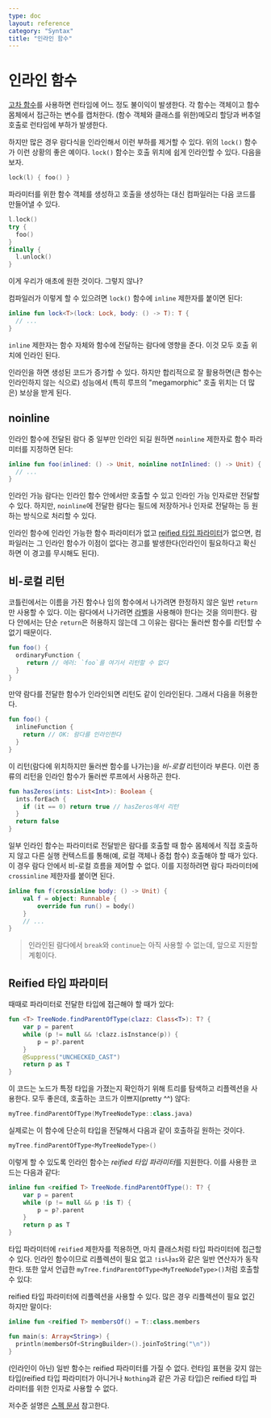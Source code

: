 ```yaml
---
type: doc
layout: reference
category: "Syntax"
title: "인라인 함수"
---
```


# 인라인 함수

[고차 함수](lambdas.html)를 사용하면 런타임에 어느 정도 불이익이 발생한다. 각 함수는 객체이고 함수 몸체에서 접근하는 변수를 캡처한다.
(함수 객체와 클래스를 위한)메모리 할당과 버추얼 호출로 런타임에 부하가 발생한다.

하지만 많은 경우 람다식을 인라인해서 이런 부하를 제거할 수 있다.
위의 `lock()` 함수가 이런 상황의 좋은 예이다. `lock()` 함수는 호출 위치에 쉽게 인라인할 수 있다.
다음을 보자.

``` kotlin
lock(l) { foo() }
```

파라미터를 위한 함수 객체를 생성하고 호출을 생성하는 대신 컴파일러는 다음 코드를 만들어낼 수 있다.

``` kotlin
l.lock()
try {
  foo()
}
finally {
  l.unlock()
}
```

이게 우리가 애초에 원한 것이다. 그렇지 않나?

컴파일러가 이렇게 할 수 있으려면 `lock()` 함수에 `inline` 제한자를 붙이면 된다:


``` kotlin
inline fun lock<T>(lock: Lock, body: () -> T): T {
  // ...
}
```

`inline` 제한자는 함수 자체와 함수에 전달하는 람다에 영향을 준다. 이것 모두 호출 위치에 인라인 된다.

인라인을 하면 생성된 코드가 증가할 수 있다. 하지만 합리적으로 잘 활용하면(큰 함수는 인라인하지 않는 식으로) 성능에서 (특히 루프의 "megamorphic" 호출 위치는 더 많은) 보상을 받게 된다.

## noinline

인라인 함수에 전달된 람다 중 일부만 인라인 되길 원하면 `noinline` 제한자로 함수 파라미터를 지정하면 된다:

``` kotlin
inline fun foo(inlined: () -> Unit, noinline notInlined: () -> Unit) {
  // ...
}
```

인라인 가능 람다는 인라인 함수 안에서만 호출할 수 있고 인라인 가능 인자로만 전달할 수 있다.
하지만, `noinline`에 전달한 람다는 필드에 저장하거나 인자로 전달하는 등 원하는 방식으로 처리할 수 있다.

인라인 함수에 인라인 가능한 함수 파라미터가 없고 [reified 타입 파라미터](#reified-type-parameters)가 없으면,
컴파일러는 그 인라인 함수가 이점이 없다는 경고를 발생한다(인라인이 필요하다고 확신하면 이 경고를 무시해도 된다).

## 비-로컬 리턴

코틀린에서는 이름을 가진 함수나 임의 함수에서 나가려면 한정하지 않은 일반 `return`만 사용할 수 있다.
이는 람다에서 나가려면 [라벨](returns.html#return-at-labels)을 사용해야 한다는 것을 의미한다.
람다 안에서는 단순 `return`은 허용하지 않는데 그 이유는 람다는 둘러싼 함수를 리턴할 수 없기 때문이다.

``` kotlin
fun foo() {
  ordinaryFunction {
     return // 에러: `foo`를 여기서 리턴할 수 없다
  }
}
```

만약 람다를 전달한 함수가 인라인되면 리턴도 같이 인라인된다. 그래서 다음을 허용한다.

``` kotlin
fun foo() {
  inlineFunction {
    return // OK: 람다를 인라인한다
  }
}
```

이 리턴(람다에 위치하지만 둘러싼 함수를 나가는)을 *비-로컬* 리턴이라 부른다.
이런 종류의 리턴을 인라인 함수가 둘러싼 루프에서 사용하곤 한다.

``` kotlin
fun hasZeros(ints: List<Int>): Boolean {
  ints.forEach {
    if (it == 0) return true // hasZeros에서 리턴
  }
  return false
}
```

일부 인라인 함수는 파라미터로 전달받은 람다를 호출할 때 함수 몸체에서 직접 호출하지 않고 다른 실행 컨텍스트를 통해(예, 로컬 객체나 중첩 함수) 호출해야 할 때가 있다.
이 경우 람다 안에서 비-로컬 흐름을 제어할 수 없다.
이를 지정하려면 람다 파라미터에 `crossinline` 제한자를 붙이면 된다.

``` kotlin
inline fun f(crossinline body: () -> Unit) {
    val f = object: Runnable {
        override fun run() = body()
    }
    // ...
}
```


> 인라인된 람다에서 `break`와 `continue`는 아직 사용할 수 없는데, 앞으로 지원할 계횏이다.

## Reified 타입 파라미터

때때로 파라미터로 전달한 타입에 접근해야 할 때가 있다:

``` kotlin
fun <T> TreeNode.findParentOfType(clazz: Class<T>): T? {
    var p = parent
    while (p != null && !clazz.isInstance(p)) {
        p = p?.parent
    }
    @Suppress("UNCHECKED_CAST")
    return p as T
}
```

이 코드는 노드가 특정 타입을 가졌는지 확인하기 위해 트리를 탐색하고 리플렉션을 사용한다.
모두 좋은데, 호출하는 코드가 이쁘지(pretty ^^) 않다:

``` kotlin
myTree.findParentOfType(MyTreeNodeType::class.java)
```

실제로는 이 함수에 단순히 타입을 전달해서 다음과 같이 호출하길 원하는 것이다.

``` kotlin
myTree.findParentOfType<MyTreeNodeType>()
```

이렇게 할 수 있도록 인라인 함수는 *reified 타입 파라미터*를 지원한다. 이를 사용한 코드는 다음과 같다:

``` kotlin
inline fun <reified T> TreeNode.findParentOfType(): T? {
    var p = parent
    while (p != null && p !is T) {
        p = p?.parent
    }
    return p as T
}
```

타입 파라미터에 `reified` 제한자를 적용하면, 마치 클래스처럼 타입 파라미터에 접근할 수 있다.
인라인 함수이므로 리플렉션이 필요 없고 `!is`나`as`와 같은 일반 연산자가 동작한다.
또한 앞서 언급한 `myTree.findParentOfType<MyTreeNodeType>()`처럼 호출할 수 있댜:

reified 타입 파라미터에 리플렉션을 사용할 수 있다. 많은 경우 리플렉션이 필요 없긴 하지만 말이다:

``` kotlin
inline fun <reified T> membersOf() = T::class.members

fun main(s: Array<String>) {
  println(membersOf<StringBuilder>().joinToString("\n"))
}
```

(인라인이 아닌) 일반 함수는 reified 파라미터를 가질 수 없다.
런타임 표현을 갖지 않는 타입(reified 타입 파라미터가 아니거나 `Nothing`과 같은 가공 타입)은
reified 타입 파라미터를 위한 인자로 사용할 수 없다.

저수준 설명은 [스펙 문서](https://github.com/JetBrains/kotlin/blob/master/spec-docs/reified-type-parameters.md) 참고한다.
